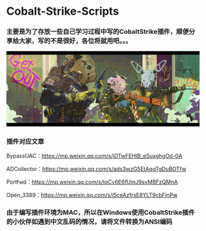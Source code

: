 # Cobalt-Strike-Scripts

### 主要是为了存放一些自己学习过程中写的CobaltStrike插件，顺便分享给大家，写的不是很好，各位将就用吧。。。

![back.jpg](img/back.jpg)

### 插件对应文章

BypassUAC：https://mp.weixin.qq.com/s/jDTwFEHlB_eSuxghgOd-0A

ADCollector：https://mp.weixin.qq.com/s/ads3wzG5EtAqqTgDuBOTfw

Portfwd：https://mp.weixin.qq.com/s/toCv6E6fUmJ9svMBFzQMnA

Open_3389：https://mp.weixin.qq.com/s/i5ceAzfrsE8YLT9cbFjnPw


### 由于编写插件环境为MAC，所以在Windows使用CobaltStrike插件的小伙伴如遇到中文乱码的情况，请将文件转换为ANSI编码
